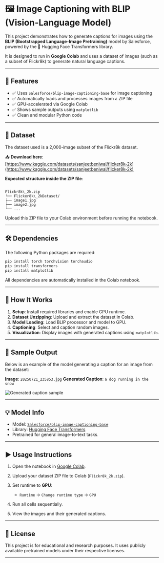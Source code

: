# 🖼️ Image Captioning with BLIP (Vision-Language Model)

This project demonstrates how to generate captions for images using the **BLIP (Bootstrapped Language-Image Pretraining)** model by Salesforce, powered by the 🤗 Hugging Face Transformers library.

It is designed to run in **Google Colab** and uses a dataset of images (such as a subset of Flickr8k) to generate natural language captions.

---

## 📌 Features

- ✅ Uses `Salesforce/blip-image-captioning-base` for image captioning  
- ✅ Automatically loads and processes images from a ZIP file  
- ✅ GPU-accelerated via Google Colab  
- ✅ Shows sample outputs using `matplotlib`  
- ✅ Clean and modular Python code  

---

## 📁 Dataset

The dataset used is a 2,000-image subset of the Flickr8k dataset.

📥 **Download here**:  
[https://www.kaggle.com/datasets/sanjeetbeniwal/flicker8k-2k](https://www.kaggle.com/datasets/sanjeetbeniwal/flicker8k-2k)

**Expected structure inside the ZIP file**:

```

Flickr8k\_2k.zip
└── Flicker8k\_2kDataset/
├── image1.jpg
├── image2.jpg
└── ...

````

Upload this ZIP file to your Colab environment before running the notebook.

---

## 🛠️ Dependencies

The following Python packages are required:

```bash
pip install torch torchvision torchaudio
pip install transformers
pip install matplotlib
````

All dependencies are automatically installed in the Colab notebook.

---

## 🚀 How It Works

1. **Setup**: Install required libraries and enable GPU runtime.
2. **Dataset Unzipping**: Upload and extract the dataset in Colab.
3. **Model Loading**: Load BLIP processor and model to GPU.
4. **Captioning**: Select and caption random images.
5. **Visualization**: Display images with generated captions using `matplotlib`.

---

## 📸 Sample Output

Below is an example of the model generating a caption for an image from the dataset:

**Image**: `20250721_235853.jpg`
**Generated Caption**: `a dog running in the snow`

![Generated caption sample](20250721_235853.jpg)

---

## 💡 Model Info

* Model: [`Salesforce/blip-image-captioning-base`](https://huggingface.co/Salesforce/blip-image-captioning-base)
* Library: [Hugging Face Transformers](https://huggingface.co/docs/transformers/index)
* Pretrained for general image-to-text tasks.

---

## ▶️ Usage Instructions

1. Open the notebook in [Google Colab](https://colab.research.google.com/).
2. Upload your dataset ZIP file to Colab (`Flickr8k_2k.zip`).
3. Set runtime to **GPU**:

   * `Runtime` → `Change runtime type` → `GPU`
4. Run all cells sequentially.
5. View the images and their generated captions.

---

## 📄 License

This project is for educational and research purposes. It uses publicly available pretrained models under their respective licenses.

---


